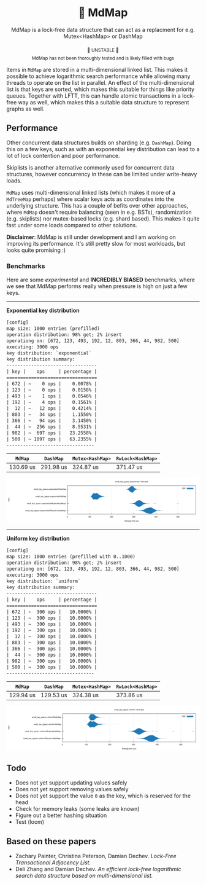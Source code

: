 <div align="center">
  <br></br>

  <h1>🌌 MdMap</h1>
  <p>
    MdMap is a lock-free data structure that can act as a replacment for  e.g. Mutex&lt;HashMap&gt; or DashMap
  </p>

<sub>🚧 UNSTABLE 🚧 <br> MdMap has not been thoroughly tested and is likely filled with bugs</sub>

</div>

Items in `MdMap` are stored in a multi-dimensional linked list.
This makes it possible to achieve logarithmic search performance while allowing many threads to operate on the list in parallel.
An effect of the multi-dimensional list is that keys are sorted, which makes this suitable for things like priority queues.
Together with LFTT, this can handle atomic transactions in a lock-free way as well, which makes this a suitable data structure to represent graphs as well.

## Performance

Other concurrent data structures builds on sharding (e.g. `DashMap`).
Doing this on a few keys, such as with an exponential key distribution can lead to a lot of lock contention and poor performance.

Skiplists is another alternative commonly used for concurrent data structures, however concurrency in
these can be limited under write-heavy loads.

`MdMap` uses multi-dimensional linked lists (which makes it more of a `MdTreeMap` perhaps) where scalar keys
acts as coordinates into the underlying structure. This has a couple of befits over other approaches, where `MdMap` doesn't require
balancing (seen in e.g. BSTs), randomization (e.g. skiplists) nor mutex-based locks (e.g. shard based).
This makes it quite fast under some loads compared to other solutions.

**Disclaimer**: MdMap is still under development and I am working on improving its performance. It's still pretty
slow for most workloads, but looks quite promising :)

### Benchmarks

Here are some _experimental_ and **INCREDIBLY BIASED** benchmarks, where we see that MdMap performs really when pressure is high on just a few keys.

---

**Exponential key distribution**

```
[config]
map size: 1000 entries (prefilled)
operation distribution: 98% get; 2% insert
operationg on: [672, 123, 493, 192, 12, 803, 366, 44, 982, 500]
executing: 3000 ops
key distribution: `exponential`
key distribution summary:
---------------------------------
| key |    ops     | percentage |
=================================
| 672 | ~    0 ops |    0.0078% |
| 123 | ~    0 ops |    0.0156% |
| 493 | ~    1 ops |    0.0546% |
| 192 | ~    4 ops |    0.1561% |
|  12 | ~   12 ops |    0.4214% |
| 803 | ~   34 ops |    1.1550% |
| 366 | ~   94 ops |    3.1450% |
|  44 | ~  256 ops |    8.5531% |
| 982 | ~  697 ops |   23.2558% |
| 500 | ~ 1897 ops |   63.2355% |
--------------------------------
```

| `MdMap`   | `DashMap` | `Mutex<HashMap>` | `RwLock<HashMap>` |
| --------- | --------- | ---------------- | ----------------- |
| 130.69 us | 291.98 us | 324.87 us        | 371.47 us         |

![get](./violin1.svg)

---

**Uniform key distribution**

```
[config]
map size: 1000 entries (prefilled with 0..1000)
operation distribution: 98% get; 2% insert
operationg on: [672, 123, 493, 192, 12, 803, 366, 44, 982, 500]
executing: 3000 ops
key distribution: `uniform`
key distribution summary:
---------------------------------
| key |    ops     | percentage |
=================================
| 672 | ~  300 ops |   10.0000% |
| 123 | ~  300 ops |   10.0000% |
| 493 | ~  300 ops |   10.0000% |
| 192 | ~  300 ops |   10.0000% |
|  12 | ~  300 ops |   10.0000% |
| 803 | ~  300 ops |   10.0000% |
| 366 | ~  300 ops |   10.0000% |
|  44 | ~  300 ops |   10.0000% |
| 982 | ~  300 ops |   10.0000% |
| 500 | ~  300 ops |   10.0000% |
--------------------------------
```

| `MdMap`   | `DashMap` | `Mutex<HashMap>` | `RwLock<HashMap>` |
| --------- | --------- | ---------------- | ----------------- |
| 129.94 us | 129.53 us | 324.38 us        | 373.86 us         |

![get](./violin2.svg)

## Todo

- Does not yet support updating values safely
- Does not yet support removing values safely
- Does not yet support the value `0` as the key, which is reserved for the head
- Check for memory leaks (some leaks are known)
- Figure out a better hashing situation
- Test (loom)

## Based on these papers

- Zachary Painter, Christina Peterson, Damian Dechev. _Lock-Free Transactional Adjacency List._
- Deli Zhang and Damian Dechev. _An efficient lock-free logarithmic search data structure based on multi-dimensional list._
